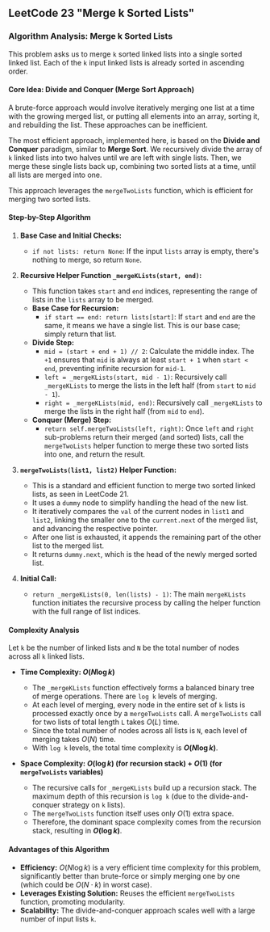 LeetCode 23 "Merge k Sorted Lists"
---

### **Algorithm Analysis: Merge k Sorted Lists**

This problem asks us to merge `k` sorted linked lists into a single sorted linked list. Each of the `k` input linked lists is already sorted in ascending order.

#### **Core Idea: Divide and Conquer (Merge Sort Approach)**

A brute-force approach would involve iteratively merging one list at a time with the growing merged list, or putting all elements into an array, sorting it, and rebuilding the list. These approaches can be inefficient.

The most efficient approach, implemented here, is based on the **Divide and Conquer** paradigm, similar to **Merge Sort**. We recursively divide the array of `k` linked lists into two halves until we are left with single lists. Then, we merge these single lists back up, combining two sorted lists at a time, until all lists are merged into one.

This approach leverages the `mergeTwoLists` function, which is efficient for merging two sorted lists.

#### **Step-by-Step Algorithm**

1.  **Base Case and Initial Checks:**
    * `if not lists: return None`: If the input `lists` array is empty, there's nothing to merge, so return `None`.

2.  **Recursive Helper Function `_mergeKLists(start, end)`:**
    * This function takes `start` and `end` indices, representing the range of lists in the `lists` array to be merged.
    * **Base Case for Recursion:**
        * `if start == end: return lists[start]`: If `start` and `end` are the same, it means we have a single list. This is our base case; simply return that list.
    * **Divide Step:**
        * `mid = (start + end + 1) // 2`: Calculate the middle index. The `+1` ensures that `mid` is always at least `start + 1` when `start < end`, preventing infinite recursion for `mid-1`.
        * `left = _mergeKLists(start, mid - 1)`: Recursively call `_mergeKLists` to merge the lists in the left half (from `start` to `mid - 1`).
        * `right = _mergeKLists(mid, end)`: Recursively call `_mergeKLists` to merge the lists in the right half (from `mid` to `end`).
    * **Conquer (Merge) Step:**
        * `return self.mergeTwoLists(left, right)`: Once `left` and `right` sub-problems return their merged (and sorted) lists, call the `mergeTwoLists` helper function to merge these two sorted lists into one, and return the result.

3.  **`mergeTwoLists(list1, list2)` Helper Function:**
    * This is a standard and efficient function to merge two sorted linked lists, as seen in LeetCode 21.
    * It uses a `dummy` node to simplify handling the head of the new list.
    * It iteratively compares the `val` of the current nodes in `list1` and `list2`, linking the smaller one to the `current.next` of the merged list, and advancing the respective pointer.
    * After one list is exhausted, it appends the remaining part of the other list to the merged list.
    * It returns `dummy.next`, which is the head of the newly merged sorted list.

4.  **Initial Call:**
    * `return _mergeKLists(0, len(lists) - 1)`: The main `mergeKLists` function initiates the recursive process by calling the helper function with the full range of list indices.

#### **Complexity Analysis**

Let `k` be the number of linked lists and `N` be the total number of nodes across all `k` linked lists.

* **Time Complexity: $O(N \log k)$**
    * The `_mergeKLists` function effectively forms a balanced binary tree of merge operations. There are `log k` levels of merging.
    * At each level of merging, every node in the entire set of `k` lists is processed exactly once by a `mergeTwoLists` call. A `mergeTwoLists` call for two lists of total length `L` takes $O(L)$ time.
    * Since the total number of nodes across all lists is `N`, each level of merging takes $O(N)$ time.
    * With `log k` levels, the total time complexity is **$O(N \log k)$**.

* **Space Complexity: $O(\log k)$ (for recursion stack) + $O(1)$ (for `mergeTwoLists` variables)**
    * The recursive calls for `_mergeKLists` build up a recursion stack. The maximum depth of this recursion is `log k` (due to the divide-and-conquer strategy on `k` lists).
    * The `mergeTwoLists` function itself uses only $O(1)$ extra space.
    * Therefore, the dominant space complexity comes from the recursion stack, resulting in **$O(\log k)$**.

#### **Advantages of this Algorithm**

* **Efficiency:** $O(N \log k)$ is a very efficient time complexity for this problem, significantly better than brute-force or simply merging one by one (which could be $O(N \cdot k)$ in worst case).
* **Leverages Existing Solution:** Reuses the efficient `mergeTwoLists` function, promoting modularity.
* **Scalability:** The divide-and-conquer approach scales well with a large number of input lists `k`.
